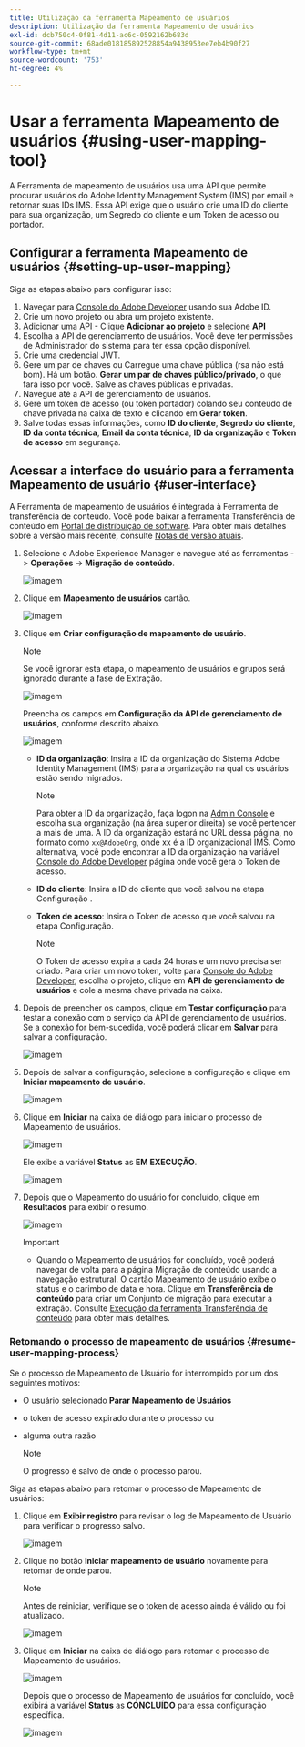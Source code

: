 ```yaml
---
title: Utilização da ferramenta Mapeamento de usuários
description: Utilização da ferramenta Mapeamento de usuários
exl-id: dcb750c4-0f81-4d11-ac6c-0592162b683d
source-git-commit: 68ade018185892528854a9438953ee7eb4b90f27
workflow-type: tm+mt
source-wordcount: '753'
ht-degree: 4%

---
```


# Usar a ferramenta Mapeamento de usuários {#using-user-mapping-tool}

A Ferramenta de mapeamento de usuários usa uma API que permite procurar usuários do Adobe Identity Management System (IMS) por email e retornar suas IDs IMS. Essa API exige que o usuário crie uma ID do cliente para sua organização, um Segredo do cliente e um Token de acesso ou portador.

## Configurar a ferramenta Mapeamento de usuários {#setting-up-user-mapping}

Siga as etapas abaixo para configurar isso:

1. Navegar para [Console do Adobe Developer](https://console.adobe.io) usando sua Adobe ID.
1. Crie um novo projeto ou abra um projeto existente.
1. Adicionar uma API - Clique **Adicionar ao projeto** e selecione **API**
1. Escolha a API de gerenciamento de usuários.  Você deve ter permissões de Administrador do sistema para ter essa opção disponível.
1. Crie uma credencial JWT.
1. Gere um par de chaves ou Carregue uma chave pública (rsa não está bom).  Há um botão. **Gerar um par de chaves público/privado**, o que fará isso por você.  Salve as chaves públicas e privadas.
1. Navegue até a API de gerenciamento de usuários.
1. Gere um token de acesso (ou token portador) colando seu conteúdo de chave privada na caixa de texto e clicando em **Gerar token**.
1. Salve todas essas informações, como **ID do cliente**, **Segredo do cliente**, **ID da conta técnica**, **Email da conta técnica**, **ID da organização** e **Token de acesso** em segurança.

## Acessar a interface do usuário para a ferramenta Mapeamento de usuário {#user-interface}

A Ferramenta de mapeamento de usuários é integrada à Ferramenta de transferência de conteúdo. Você pode baixar a ferramenta Transferência de conteúdo em [Portal de distribuição de software](https://experience.adobe.com/#/downloads/content/software-distribution/en/aemcloud.html). Para obter mais detalhes sobre a versão mais recente, consulte [Notas de versão atuais](/help/release-notes/release-notes-cloud/release-notes-current.md).

1. Selecione o Adobe Experience Manager e navegue até as ferramentas -> **Operações** -> **Migração de conteúdo**.

   ![imagem](/help/journey-migration/content-transfer-tool/assets-user-mapping/user-mapping-access1.png)

1. Clique em **Mapeamento de usuários** cartão.

   ![imagem](/help/journey-migration/content-transfer-tool/assets-user-mapping/user-mapping-access2.png)

1. Clique em **Criar configuração de mapeamento de usuário**.

   >[!NOTE]
   >Se você ignorar esta etapa, o mapeamento de usuários e grupos será ignorado durante a fase de Extração.

   ![imagem](/help/journey-migration/content-transfer-tool/assets-user-mapping/user-mapping-access5.png)

   Preencha os campos em **Configuração da API de gerenciamento de usuários**, conforme descrito abaixo.

   ![imagem](/help/journey-migration/content-transfer-tool/assets-user-mapping/user-mapping-access3.png)


   * **ID da organização**: Insira a ID da organização do Sistema Adobe Identity Management (IMS) para a organização na qual os usuários estão sendo migrados.

      >[!NOTE]
      >Para obter a ID da organização, faça logon na [Admin Console](https://adminconsole.adobe.com/) e escolha sua organização (na área superior direita) se você pertencer a mais de uma. A ID da organização estará no URL dessa página, no formato como `xx@AdobeOrg`, onde xx é a ID organizacional IMS.  Como alternativa, você pode encontrar a ID da organização na variável [Console do Adobe Developer](https://console.adobe.io) página onde você gera o Token de acesso.

   * **ID do cliente**: Insira a ID do cliente que você salvou na etapa Configuração .

   * **Token de acesso**: Insira o Token de acesso que você salvou na etapa Configuração.

      >[!NOTE]
      >O Token de acesso expira a cada 24 horas e um novo precisa ser criado. Para criar um novo token, volte para [Console do Adobe Developer](https://console.adobe.io), escolha o projeto, clique em **API de gerenciamento de usuários** e cole a mesma chave privada na caixa.

1. Depois de preencher os campos, clique em **Testar configuração** para testar a conexão com o serviço da API de gerenciamento de usuários. Se a conexão for bem-sucedida, você poderá clicar em **Salvar** para salvar a configuração.

   ![imagem](/help/journey-migration/content-transfer-tool/assets-user-mapping/user-mapping-access4.png)

1. Depois de salvar a configuração, selecione a configuração e clique em **Iniciar mapeamento de usuário**.

   ![imagem](/help/journey-migration/content-transfer-tool/assets-user-mapping/user-mapping-landing4.png)

1. Clique em **Iniciar** na caixa de diálogo para iniciar o processo de Mapeamento de usuários.

   ![imagem](/help/journey-migration/content-transfer-tool/assets-user-mapping/resume-user-mapping3.png)

   Ele exibe a variável **Status** as **EM EXECUÇÃO**.

   ![imagem](/help/journey-migration/content-transfer-tool/assets-user-mapping/user-mapping-start1.png)


1. Depois que o Mapeamento do usuário for concluído, clique em **Resultados** para exibir o resumo.

   ![imagem](/help/journey-migration/content-transfer-tool/assets-user-mapping/user-mapping-landing5.png)

   >[!IMPORTANT]
   >* Quando o Mapeamento de usuários for concluído, você poderá navegar de volta para a página Migração de conteúdo usando a navegação estrutural. O cartão Mapeamento de usuário exibe o status e o carimbo de data e hora. Clique em **Transferência de conteúdo** para criar um Conjunto de migração para executar a extração. Consulte [Execução da ferramenta Transferência de conteúdo](https://experienceleague.adobe.com/docs/experience-manager-cloud-service/moving/cloud-migration/content-transfer-tool/using-content-transfer-tool.html?lang=en#running-tool) para obter mais detalhes.


### Retomando o processo de mapeamento de usuários {#resume-user-mapping-process}

Se o processo de Mapeamento de Usuário for interrompido por um dos seguintes motivos:

* O usuário selecionado **Parar Mapeamento de Usuários**
* o token de acesso expirado durante o processo ou
* alguma outra razão

   >[!NOTE]
   >O progresso é salvo de onde o processo parou.

Siga as etapas abaixo para retomar o processo de Mapeamento de usuários:

1. Clique em **Exibir registro** para revisar o log de Mapeamento de Usuário para verificar o progresso salvo.

   ![imagem](/help/journey-migration/content-transfer-tool/assets-user-mapping/resume-user-mapping1.png)

1. Clique no botão **Iniciar mapeamento de usuário** novamente para retomar de onde parou.

   >[!NOTE]
   >Antes de reiniciar, verifique se o token de acesso ainda é válido ou foi atualizado.

   ![imagem](/help/journey-migration/content-transfer-tool/assets-user-mapping/resume-user-mapping2.png)

1. Clique em **Iniciar** na caixa de diálogo para retomar o processo de Mapeamento de usuários.

   ![imagem](/help/journey-migration/content-transfer-tool/assets-user-mapping/resume-user-mapping3.png)

   Depois que o processo de Mapeamento de usuários for concluído, você exibirá a variável **Status** as **CONCLUÍDO** para essa configuração específica.

   ![imagem](/help/journey-migration/content-transfer-tool/assets-user-mapping/resume-user-mapping4.png)
